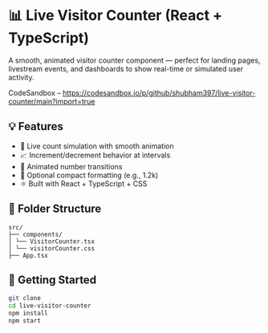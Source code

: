 # 📊 Live Visitor Counter (React + TypeScript)

A smooth, animated visitor counter component — perfect for landing pages, livestream events, and dashboards to show real-time or simulated user activity.

CodeSandbox – https://codesandbox.io/p/github/shubham397/live-visitor-counter/main?import=true

## 💡 Features

- 🔢 Live count simulation with smooth animation
- 📈 Increment/decrement behavior at intervals
- 🎨 Animated number transitions
- 💬 Optional compact formatting (e.g., 1.2k)
- ⚛️ Built with React + TypeScript + CSS

## 📁 Folder Structure

```
src/
├── components/
│ └── VisitorCounter.tsx
│ └── visitorCounter.css
├── App.tsx

```

## 🚀 Getting Started

```bash
git clone
cd live-visitor-counter
npm install
npm start
```
